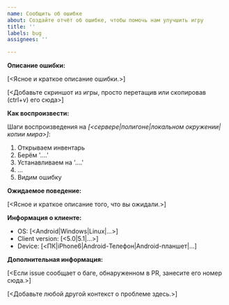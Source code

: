 ```yaml
---
name: Сообщить об ошибке
about: Создайте отчёт об ошибке, чтобы помочь нам улучшить игру
title: ''
labels: bug
assignees: ''

---
```


**Описание ошибки:**

[<Ясное и краткое описание ошибки.>]

[<Добавьте скриншот из игры, просто перетащив или скопировав (ctrl+v) его сюда>]

**Как воспроизвести:**

Шаги воспроизведения на *[<сервере|полигоне|локальном окружении|копии мира>]*:
1. Открываем инвентарь
2. Берём '....'
3. Устанавливаем на '....'
4. ...
5. Видим ошибку

**Ожидаемое поведение:**

[<Ясное и краткое описание того, что вы ожидали.>]

**Информация о клиенте:**

 - OS: [<Android|Windows|Linux|...>]
 - Client version: [<5.0|5.1|...>]
 - Device: [<ПК|iPhone6|Android-Телефон|Android-планшет|...]

**Дополнительная информация:**

[<Если issue сообщает о баге, обнаруженном в PR, занесите его номер сюда.>]

[<Добавьте любой другой контекст о проблеме здесь.>]
